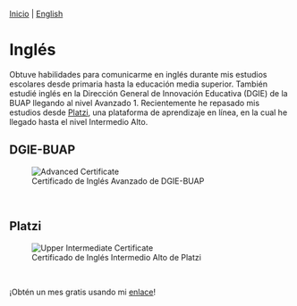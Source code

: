[Inicio](indexesp.md) \| [English](english.md)

# Inglés

Obtuve habilidades para comunicarme en inglés durante mis estudios escolares desde primaria hasta la educación media superior. También estudié inglés en la Dirección General de Innovación Educativa (DGIE) de la BUAP llegando al nivel Avanzado 1. Recientemente he repasado mis estudios desde [Platzi](platziesp.md), una plataforma de aprendizaje en línea, en la cual he llegado hasta el nivel Intermedio Alto.

## DGIE-BUAP

<figure>
  <img
  src="https://imgur.com/TPKQDsU.jpg"
  alt="Advanced Certificate">
  <figcaption>Certificado de Inglés Avanzado de DGIE-BUAP</figcaption>
</figure>
<br/>

## Platzi

<figure>
  <img
  src="https://imgur.com/nXPuGl6.jpg"
  alt="Upper Intermediate Certificate">
  <figcaption>Certificado de Inglés Intermedio Alto de Platzi</figcaption>
</figure>
<br/>

¡Obtén un mes gratis usando mi [enlace](https://platzi.com/r/davidsilvaa/)!
